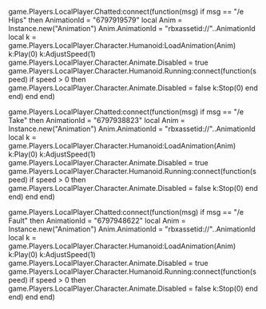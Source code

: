 game.Players.LocalPlayer.Chatted:connect(function(msg)
if msg == "/e Hips" then
AnimationId = "6797919579"
local Anim = Instance.new("Animation")
Anim.AnimationId = "rbxassetid://"..AnimationId
local k = game.Players.LocalPlayer.Character.Humanoid:LoadAnimation(Anim)
k:Play(0)
k:AdjustSpeed(1)
game.Players.LocalPlayer.Character.Animate.Disabled = true
game.Players.LocalPlayer.Character.Humanoid.Running:connect(function(speed)
if speed > 0 then
game.Players.LocalPlayer.Character.Animate.Disabled = false
k:Stop(0)
end
end)
end
end)

game.Players.LocalPlayer.Chatted:connect(function(msg)
if msg == "/e Take" then
AnimationId = "6797938823"
local Anim = Instance.new("Animation")
Anim.AnimationId = "rbxassetid://"..AnimationId
local k = game.Players.LocalPlayer.Character.Humanoid:LoadAnimation(Anim)
k:Play(0)
k:AdjustSpeed(1)
game.Players.LocalPlayer.Character.Animate.Disabled = true
game.Players.LocalPlayer.Character.Humanoid.Running:connect(function(speed)
if speed > 0 then
game.Players.LocalPlayer.Character.Animate.Disabled = false
k:Stop(0)
end
end)
end
end)

game.Players.LocalPlayer.Chatted:connect(function(msg)
if msg == "/e Fault" then
AnimationId = "6797948622"
local Anim = Instance.new("Animation")
Anim.AnimationId = "rbxassetid://"..AnimationId
local k = game.Players.LocalPlayer.Character.Humanoid:LoadAnimation(Anim)
k:Play(0)
k:AdjustSpeed(1)
game.Players.LocalPlayer.Character.Animate.Disabled = true
game.Players.LocalPlayer.Character.Humanoid.Running:connect(function(speed)
if speed > 0 then
game.Players.LocalPlayer.Character.Animate.Disabled = false
k:Stop(0)
end
end)
end
end)

